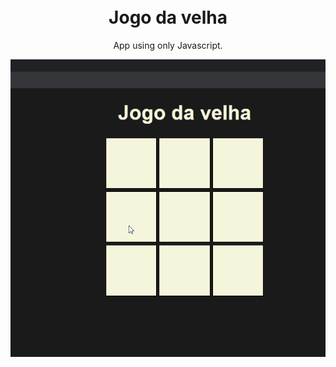 <h1 align="center">
<br>
  Jogo da velha
<br>
</h1>

<p align="center"> App using only Javascript.</p>

<div align="center">
  <img src="./github/jogo.gif" alt="velha">
</div>
